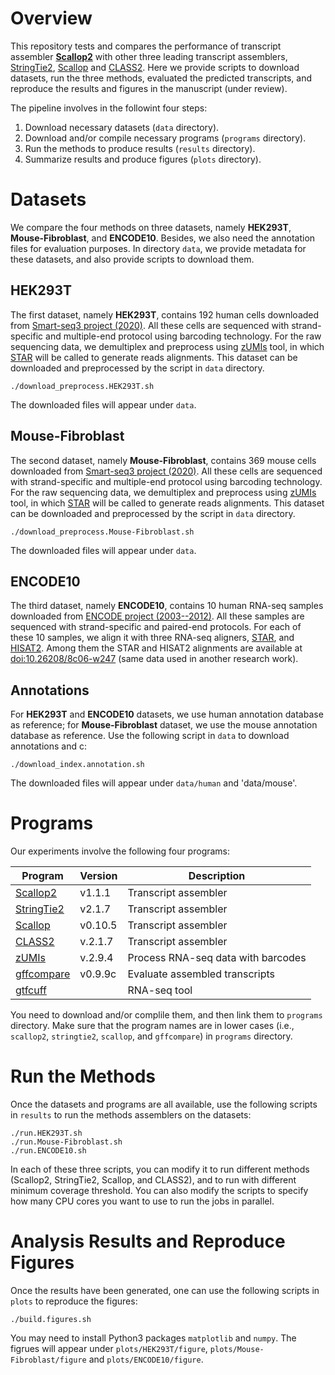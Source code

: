 # Overview

This repository tests and compares the performance of transcript assembler
[**Scallop2**](https://github.com/Kingsford-Group/scallop2) with other three leading transcript assemblers,
[StringTie2](https://github.com/gpertea/stringtie),
[Scallop](https://github.com/Kingsford-Group/scallop) and
[CLASS2](http://ccb.jhu.edu/people/florea/research/CLASS2).
Here we provide scripts to download datasets, run the three methods, evaluated the
predicted transcripts, and reproduce the results and figures in the manuscript (under review).

The pipeline involves in the followint four steps:

1. Download necessary datasets (`data` directory).
2. Download and/or compile necessary programs (`programs` directory).
3. Run the methods to produce results (`results` directory).
4. Summarize results and produce figures (`plots` directory).

# Datasets
We compare the four methods on three datasets, namely **HEK293T**, **Mouse-Fibroblast**, and **ENCODE10**. 
Besides, we also need the annotation files for evaluation purposes.
In directory `data`, we provide metadata for these datasets, and also provide scripts to download them.

## **HEK293T**
The first dataset, namely **HEK293T**,
contains 192 human cells downloaded from [Smart-seq3 project (2020)](https://www.ebi.ac.uk/arrayexpress/experiments/E-MTAB-8735).
All these cells are sequenced with strand-specific and multiple-end protocol using barcoding technology.
For the raw sequencing data, we demultiplex and preprocess using [zUMIs](https://github.com/sdparekh/zUMIs) tool, in which [STAR](https://github.com/alexdobin/STAR) will be called to generate reads alignments.
This dataset can be downloaded and preprocessed by the script in `data` directory.
```
./download_preprocess.HEK293T.sh
```
The downloaded files will appear under `data`.

## **Mouse-Fibroblast**
The second dataset, namely **Mouse-Fibroblast**,
contains 369 mouse cells downloaded from [Smart-seq3 project (2020)](https://www.ebi.ac.uk/arrayexpress/experiments/E-MTAB-8735).
All these cells are sequenced with strand-specific and multiple-end protocol using barcoding technology.
For the raw sequencing data, we demultiplex and preprocess using [zUMIs](https://github.com/sdparekh/zUMIs) tool, in which [STAR](https://github.com/alexdobin/STAR) will be called to generate reads alignments.
This dataset can be downloaded and preprocessed by the script in `data` directory.
```
./download_preprocess.Mouse-Fibroblast.sh
```
The downloaded files will appear under `data`.

## **ENCODE10**
The third dataset, namely **ENCODE10**,
contains 10 human RNA-seq samples downloaded from [ENCODE project (2003--2012)](https://genome.ucsc.edu/ENCODE/).
All these samples are sequenced with strand-specific and paired-end protocols.
For each of these 10 samples, we align it with three RNA-seq aligners,
[STAR](https://github.com/alexdobin/STAR), and
[HISAT2](https://ccb.jhu.edu/software/hisat2/index.shtml).
Among them the STAR and HISAT2 alignments are
available at [doi:10.26208/8c06-w247](https://doi.org/10.26208/8c06-w247) (same data used in another research work).

## Annotations
For **HEK293T** and **ENCODE10** datasets, we use human annotation database as reference;
for **Mouse-Fibroblast** dataset, we use the mouse annotation database as reference.
Use the following script in `data` to download annotations and c:
```
./download_index.annotation.sh
```
The downloaded files will appear under `data/human` and 'data/mouse'.


# Programs

Our experiments involve the following four programs:

Program | Version | Description
------------ | ------------ | ------------ 
[Scallop2](https://github.com/Shao-Group/Scallop2) | v1.1.1 | Transcript assembler
[StringTie2](https://ccb.jhu.edu/software/stringtie/) | v2.1.7 | Transcript assembler
[Scallop](https://github.com/Kingsford-Group/scallop) | v0.10.5 | Transcript assembler
[CLASS2](http://ccb.jhu.edu/people/florea/research/CLASS2) | v.2.1.7 | Transcript assembler
[zUMIs](https://github.com/sdparekh/zUMIs) | v.2.9.4 | Process RNA-seq data with barcodes 
[gffcompare](http://ccb.jhu.edu/software/stringtie/gff.shtml) | v0.9.9c | Evaluate assembled transcripts
[gtfcuff](https://github.com/Kingsford-Group/rnaseqtools) |  | RNA-seq tool

You need to download and/or complile them,
and then link them to `programs` directory.
Make sure that the program names are in lower cases (i.e., `scallop2`, `stringtie2`, `scallop`, and `gffcompare`)
in `programs` directory.


# Run the Methods

Once the datasets and programs are all available, use the following scripts in `results`
to run the methods assemblers on the datasets:
```
./run.HEK293T.sh
./run.Mouse-Fibroblast.sh
./run.ENCODE10.sh
```
In each of these three scripts, you can modify it to run different
methods (Scallop2, StringTie2, Scallop, and CLASS2), and to run
with different minimum coverage threshold. You can also modify the scripts to specify
how many CPU cores you want to use to run the jobs in parallel.


# Analysis Results and Reproduce Figures

Once the results have been generated, one can use the following scripts in `plots` to reproduce the figures:
```
./build.figures.sh
```
You may need to install Python3 packages `matplotlib` and `numpy`.
The figrues will appear under `plots/HEK293T/figure`, `plots/Mouse-Fibroblast/figure` and `plots/ENCODE10/figure`.
